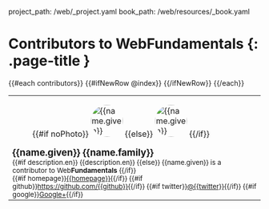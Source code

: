project_path: /web/_project.yaml
book_path: /web/resources/_book.yaml


<style>
.wf-byline h3 {margin: 0;}
.wf-byline .attempt-left {margin: 0 16px 16px 0;}
.wf-byline img {border-radius: 100%; width: 64px;}
.wf-byline .wf-byline-desc {font-size: smaller;}
.wf-byline .wf-byline-social {font-size: smaller;}
</style>

# Contributors to WebFundamentals {: .page-title }

<table class="columns responsive">
  <tr>
    {{#each contributors}}
    <td class="wf-byline" id="{{@key}}">
      <div class="attempt-left">
        <figure>
          {{#if noPhoto}}
            <img src="/web/images/contributors/no-photo.jpg" alt="{{name.given}} {{name.family}}">
          {{else}}
            <img src="/web/images/contributors/{{@key}}.jpg" alt="{{name.given}} {{name.family}}">
          {{/if}}
        </figure>
      </div>
      <section class="wf-byline-meta">
        <h3>{{name.given}} {{name.family}}</h3>
        <div class="wf-byline-desc">
          {{#if description.en}}
            {{description.en}}
          {{else}}
            {{name.given}} is a contributor to Web<b>Fundamentals</b>
          {{/if}}
        </div>
        <!--
        <div class="wf-roles">
          Roles:
          {{#inArray role "engineer"}}<span class="material-icons">bug report</span>{{/inArray}}
          {{#inArray role "author"}}<span class="material-icons">create</span>{{/inArray}}
          {{#inArray role "contributor"}}<span class="material-icons">feedback</span>{{/inArray}}
          {{#inArray role "translator"}}<span class="material-icons">language</span>{{/inArray}}
        </div>
        -->
        <div class="wf-byline-social">
          {{#if homepage}}<a href="{{homepage}}" class="wf-homepage">{{homepage}}</a>{{/if}}
          {{#if github}}<a href="https://github.com/{{github}}" class="wf-homepage">https://github.com/{{github}}</a>{{/if}}
          {{#if twitter}}<a href="https://twitter.com/{{twitter}}" class="wf-twitter">@{{twitter}}</a>{{/if}}
          {{#if google}}<a href="https://plus.google.com/{{google}}" class="wf-googleplus">Google+</a>{{/if}}
        </div>
      </section>
    </td>
    {{#ifNewRow @index}}
    </tr>
    <tr>
    {{/ifNewRow}}
    {{/each}}
</table>
